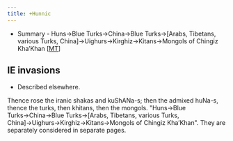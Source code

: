 ```yaml
---
title: +Hunnic
---
```


- Summary - Huns→Blue Turks→China→Blue Turks→\[Arabs, Tibetans, various Turks, China\]→Uighurs→Kirghiz→Kitans→Mongols of Chingiz Kha’Khan \[[MT](https://manasataramgini.wordpress.com/2010/03/06/the-epic-on-stone/)\]

## IE invasions
- Described elsewhere.

Thence rose the iranic shakas and kuShANa-s; then the admixed huNa-s, thence the turks, then khitans, then the mongols. "Huns→Blue Turks→China→Blue Turks→[Arabs, Tibetans, various Turks, China]→Uighurs→Kirghiz→Kitans→Mongols of Chingiz Kha’Khan". They are separately considered in separate pages.


